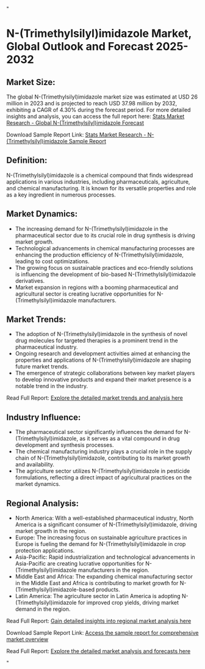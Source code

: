 "<h1>N-(Trimethylsilyl)imidazole Market, Global Outlook and Forecast 2025-2032</h1>

<h2>Market Size:</h2>
<p>The global N-(Trimethylsilyl)imidazole market size was estimated at USD 26 million in 2023 and is projected to reach USD 37.98 million by 2032, exhibiting a CAGR of 4.30% during the forecast period. For more detailed insights and analysis, you can access the full report here: <a href='https://www.statsmarketresearch.com/global-nimidazole-forecast-2025-2032-105-8028391'>Stats Market Research - Global N-(Trimethylsilyl)imidazole Forecast</a></p>
<p>Download Sample Report Link: <a href='https://www.statsmarketresearch.com/download-free-sample/8028391/global-nimidazole-forecast-2025-2032-105'>Stats Market Research - N-(Trimethylsilyl)imidazole Sample Report</a></p>

<h2>Definition:</h2>
<p>N-(Trimethylsilyl)imidazole is a chemical compound that finds widespread applications in various industries, including pharmaceuticals, agriculture, and chemical manufacturing. It is known for its versatile properties and role as a key ingredient in numerous processes.</p>

<h2>Market Dynamics:</h2>
<ul>
<li>The increasing demand for N-(Trimethylsilyl)imidazole in the pharmaceutical sector due to its crucial role in drug synthesis is driving market growth.</li>
<li>Technological advancements in chemical manufacturing processes are enhancing the production efficiency of N-(Trimethylsilyl)imidazole, leading to cost optimizations.</li>
<li>The growing focus on sustainable practices and eco-friendly solutions is influencing the development of bio-based N-(Trimethylsilyl)imidazole derivatives.</li>
<li>Market expansion in regions with a booming pharmaceutical and agricultural sector is creating lucrative opportunities for N-(Trimethylsilyl)imidazole manufacturers.</li>
</ul>

<h2>Market Trends:</h2>
<ul>
<li>The adoption of N-(Trimethylsilyl)imidazole in the synthesis of novel drug molecules for targeted therapies is a prominent trend in the pharmaceutical industry.</li>
<li>Ongoing research and development activities aimed at enhancing the properties and applications of N-(Trimethylsilyl)imidazole are shaping future market trends.</li>
<li>The emergence of strategic collaborations between key market players to develop innovative products and expand their market presence is a notable trend in the industry.</li>
</ul>
<p>Read Full Report: <a href='https://www.statsmarketresearch.com/global-nimidazole-forecast-2025-2032-105-8028391'>Explore the detailed market trends and analysis here</a></p>

<h2>Industry Influence:</h2>
<ul>
<li>The pharmaceutical sector significantly influences the demand for N-(Trimethylsilyl)imidazole, as it serves as a vital compound in drug development and synthesis processes.</li>
<li>The chemical manufacturing industry plays a crucial role in the supply chain of N-(Trimethylsilyl)imidazole, contributing to its market growth and availability.</li>
<li>The agriculture sector utilizes N-(Trimethylsilyl)imidazole in pesticide formulations, reflecting a direct impact of agricultural practices on the market dynamics.</li>
</ul>

<h2>Regional Analysis:</h2>
<ul>
<li>North America: With a well-established pharmaceutical industry, North America is a significant consumer of N-(Trimethylsilyl)imidazole, driving market growth in the region.</li>
<li>Europe: The increasing focus on sustainable agriculture practices in Europe is fueling the demand for N-(Trimethylsilyl)imidazole in crop protection applications.</li>
<li>Asia-Pacific: Rapid industrialization and technological advancements in Asia-Pacific are creating lucrative opportunities for N-(Trimethylsilyl)imidazole manufacturers in the region.</li>
<li>Middle East and Africa: The expanding chemical manufacturing sector in the Middle East and Africa is contributing to market growth for N-(Trimethylsilyl)imidazole-based products.</li>
<li>Latin America: The agriculture sector in Latin America is adopting N-(Trimethylsilyl)imidazole for improved crop yields, driving market demand in the region.</li>
</ul>
<p>Read Full Report: <a href='https://www.statsmarketresearch.com/global-nimidazole-forecast-2025-2032-105-8028391'>Gain detailed insights into regional market analysis here</a></p>

<p>Download Sample Report Link: <a href='https://www.statsmarketresearch.com/download-free-sample/8028391/global-nimidazole-forecast-2025-2032-105'>Access the sample report for comprehensive market overview</a></p>

<p>Read Full Report: <a href='https://www.statsmarketresearch.com/global-nimidazole-forecast-2025-2032-105-8028391'>Explore the detailed market analysis and forecasts here</a></p>"
